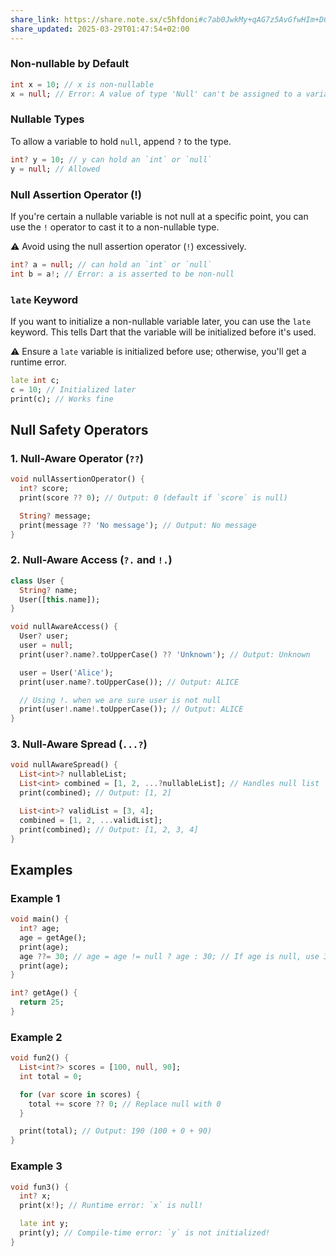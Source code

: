 ```yaml
---
share_link: https://share.note.sx/c5hfdoni#c7ab0JwkMy+qAG7z5AvGfwHIm+DCu6ArDpsFA2q5YGk
share_updated: 2025-03-29T01:47:54+02:00
---
```


### Non-nullable by Default

```dart
int x = 10; // x is non-nullable
x = null; // Error: A value of type 'Null' can't be assigned to a variable of type 'int'
```

### Nullable Types

To allow a variable to hold `null`, append `?` to the type.

```dart
int? y = 10; // y can hold an `int` or `null`
y = null; // Allowed
```

### Null Assertion Operator (!)

If you're certain a nullable variable is not null at a specific point, you can use the `!` operator to cast it to a non-nullable type.

⚠️ Avoid using the null assertion operator (`!`) excessively.

```dart
int? a = null; // can hold an `int` or `null`
int b = a!; // Error: a is asserted to be non-null
```

### `late` Keyword

If you want to initialize a non-nullable variable later, you can use the `late` keyword. This tells Dart that the variable will be initialized before it's used.

⚠️ Ensure a `late` variable is initialized before use; otherwise, you'll get a runtime error.

```dart
late int c;
c = 10; // Initialized later
print(c); // Works fine
```

## Null Safety Operators

### 1. Null-Aware Operator (`??`)

```dart
void nullAssertionOperator() {
  int? score;
  print(score ?? 0); // Output: 0 (default if `score` is null)

  String? message;
  print(message ?? 'No message'); // Output: No message
}
```

### 2. Null-Aware Access (`?.` and `!.`)

```dart
class User {
  String? name;
  User([this.name]);
}

void nullAwareAccess() {
  User? user;
  user = null;
  print(user?.name?.toUpperCase() ?? 'Unknown'); // Output: Unknown

  user = User('Alice');
  print(user.name?.toUpperCase()); // Output: ALICE

  // Using !. when we are sure user is not null
  print(user!.name!.toUpperCase()); // Output: ALICE
}
```

### 3. Null-Aware Spread (`...?`)

```dart
void nullAwareSpread() {
  List<int>? nullableList;
  List<int> combined = [1, 2, ...?nullableList]; // Handles null list
  print(combined); // Output: [1, 2]

  List<int>? validList = [3, 4];
  combined = [1, 2, ...validList];
  print(combined); // Output: [1, 2, 3, 4]
}
```

## Examples

### Example 1

```dart
void main() {
  int? age;
  age = getAge();
  print(age);
  age ??= 30; // age = age != null ? age : 30; // If age is null, use 30
  print(age);
}

int? getAge() {
  return 25;
}
```

### Example 2

```dart
void fun2() {
  List<int?> scores = [100, null, 90];
  int total = 0;

  for (var score in scores) {
    total += score ?? 0; // Replace null with 0
  }

  print(total); // Output: 190 (100 + 0 + 90)
}
```

### Example 3

```dart
void fun3() {
  int? x;
  print(x!); // Runtime error: `x` is null!

  late int y;
  print(y); // Compile-time error: `y` is not initialized!
}
```
